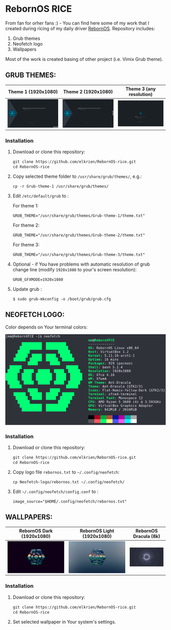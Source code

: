 # RebornOS RICE

From fan for orher fans :) - You can find here some of my work that I created during ricing of my daily driver [RebornOS](https://rebornos.org/). Repository includes:

1. Grub themes
2. Neofetch logo
3. Wallpapers

Most of the work is created basing of other project (i.e. Vimix Grub theme).

## GRUB THEMES:

|Theme 1 (1920x1080)|Theme 2 (1920x1080)|Theme 3 (any resolution)|
|:-:|:-:|:-:|
|![img](https://raw.githubusercontent.com/elkrien/RebornOS-rice/main/theme1.png)|![img](https://raw.githubusercontent.com/elkrien/RebornOS-rice/main/theme2.png)|![img](https://raw.githubusercontent.com/elkrien/RebornOS-rice/main/theme3.png)|

### Installation

1. Download or clone this repository:

   ```shell
   git clone https://github.com/elkrien/RebornOS-rice.git
   cd RebornOS-rice
   ```

2. Copy selected theme folder to `/usr/share/grub/themes/`, e.g.:

   ```shell
   cp -r Grub-theme-1 /usr/share/grub/themes/
   ```

3. Edit `/etc/default/grub` to :

   For theme 1:

   ```shell
   GRUB_THEME="/usr/share/grub/themes/Grub-theme-1/theme.txt"
   ```

   For theme 2:

   ```shell
   GRUB_THEME="/usr/share/grub/themes/Grub-theme-2/theme.txt"
   ```

   For theme 3:

   ```shell
   GRUB_THEME="/usr/share/grub/themes/Grub-theme-3/theme.txt"
   ```

4. Optional - if You have problems with automatic resolution of grub change line (modify `1920x1080` to your's screen resolution):

   ```shell
   GRUB_GFXMODE=1920x1080
   ```

5. Update grub :

   ```shell
   $ sudo grub-mkconfig -o /boot/grub/grub.cfg
   ```

   

## NEOFETCH LOGO:

Color depends on Your terminal colors:

<img src="https://github.com/elkrien/RebornOS-rice/blob/main/neofetch.png?raw=true"  />

### Installation

1. Download or clone this repository:

   ```shell
   git clone https://github.com/elkrien/RebornOS-rice.git
   cd RebornOS-rice
   ```

2. Copy logo file `rebornos.txt` to `~/.config/neofetch`:

   ```shell
   cp Neofetch-logo/rebornos.txt ~/.config/neofetch/
   ```

3. Edit `~/.config/neofetch/config.conf` to :

   ```shell
   image_source="$HOME/.config/neofetch/rebornos.txt" 
   ```

   

## WALLPAPERS:

|                  RebornOS Dark (1920x1080)                   |                  RebornOS Light (1920x1080)                  |                    RebornOS Dracula (8k)                     |
| :----------------------------------------------------------: | :----------------------------------------------------------: | :----------------------------------------------------------: |
| ![img](https://raw.githubusercontent.com/elkrien/RebornOS-rice/main/Wallpapers/001-reborn-dark.png) | ![img](https://raw.githubusercontent.com/elkrien/RebornOS-rice/main/Wallpapers/002-reborn-light.png) | <img src="https://raw.githubusercontent.com/elkrien/RebornOS-rice/main/Wallpapers/003-reborn-dracula.png" alt="img" style="zoom:45%;" /> |

### Installation

1. Download or clone this repository:

   ```shell
   git clone https://github.com/elkrien/RebornOS-rice.git
   cd RebornOS-rice
   ```

2. Set selected wallpaper in Your system's settings.

##### 
